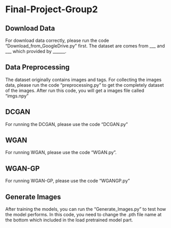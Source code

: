 # Final-Project-Group2

## Download Data
For download data correctly, please run the code “Download_from_GoogleDrive.py” first.
The dataset are comes from ___ and ___ which provided by ______.

## Data Preprocessing
The dataset originally contains images and tags.
For collecting the images data, please run the code “preprocessing.py” to get the completely dataset of the images.
After run this code, you will get a images file called “imgs.npy”

## DCGAN
For running the DCGAN, please use the code “DCGAN.py”

## WGAN
For running WGAN, please use the code “WGAN.py”.

## WGAN-GP
For running WGAN-GP, please use the code “WGANGP.py”

## Generate Images
After training the models, you can run the “Generate_Images.py” to test how the model performs.
In this code, you need to change the .pth file name at the bottom which included in the load pretrained model part.

